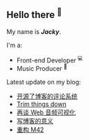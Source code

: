 ## Hello there <sup>👋</sup>  

My name is **_Jacky_**.  

I'm a:  

- Front-end Developer <sup>💻</sup>   
- Music Producer <sup>🎵</sup>     

Latest update on my blog:
  
- [开源了博客的评论系统](https://jw1.dev/open-sourcing-comment-system) 
- [Trim things down](https://jw1.dev/trim-things-down) 
- [再谈 Web 音频可视化](https://jw1.dev/2024/05/29/audio-visualization-in-js) 
- [写博客的意义](https://jw1.dev/2024/04/11/meaning-of-blog) 
- [重构 M42](https://jw1.dev/2024/04/03/remaking-m42) 
